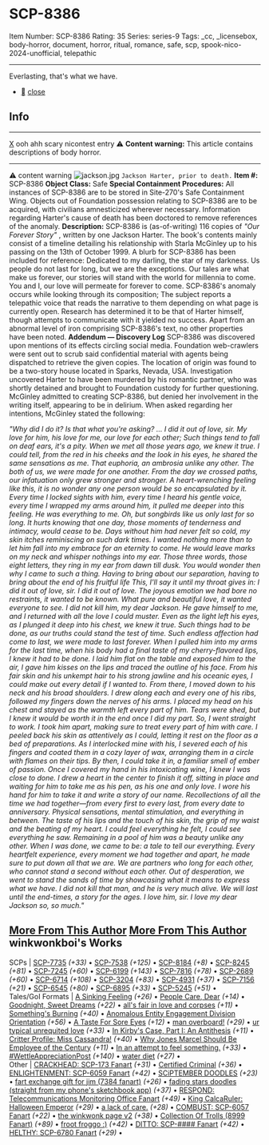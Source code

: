 # SCP-8386
Item Number: SCP-8386
Rating: 35
Series: series-9
Tags: _cc, _licensebox, body-horror, document, horror, ritual, romance, safe, scp, spook-nico-2024-unofficial, telepathic

---

Everlasting, that's what we have.
  * [](javascript:;)
[close](javascript:;)
## Info
* * *
[X](javascript:;)
ooh ahh scary nicontest entry
⚠️ **Content warning:** This article contains descriptions of body horror.
* * *

⚠️ content warning 
![jackson.jpg](https://scp-wiki.wikidot.com/local--files/scp-8386/jackson.jpg)
`Jackson Harter, prior to death.`
**Item #:** SCP-8386
**Object Class:** Safe
**Special Containment Procedures:** All instances of SCP-8386 are to be stored in Site-270's Safe Containment Wing. Objects out of Foundation possession relating to SCP-8386 are to be acquired, with civilians amnesticized wherever necessary.
Information regarding Harter's cause of death has been doctored to remove references of the anomaly.
**Description:** SCP-8386 is (as-of-writing) 116 copies of _"Our Forever Story"_ , written by one Jackson Harter. The book's contents mainly consist of a timeline detailing his relationship with Starla McGinley up to his passing on the 13th of October 1999. A blurb for SCP-8386 has been included for reference:
Dedicated to my darling, the star of my darkness.
Us people do not last for long, but we are the exceptions. Our tales are what make us forever, our stories will stand with the world for millennia to come. You and I, our love will permeate for forever to come.
SCP-8386's anomaly occurs while looking through its composition; The subject reports a telepathic voice that reads the narrative to them depending on what page is currently open. Research has determined it to be that of Harter himself, though attempts to communicate with it yielded no success.
Apart from an abnormal level of iron comprising SCP-8386's text, no other properties have been noted.
**Addendum — Discovery Log**
SCP-8386 was discovered upon mentions of its effects circling social media. Foundation web-crawlers were sent out to scrub said confidential material with agents being dispatched to retrieve the given copies. The location of origin was found to be a two-story house located in Sparks, Nevada, USA.
Investigation uncovered Harter to have been murdered by his romantic partner, who was shortly detained and brought to Foundation custody for further questioning. McGinley admitted to creating SCP-8386, but denied her involvement in the writing itself, appearing to be in delirium.
When asked regarding her intentions, McGinley stated the following:
  
_"Why did I do it? Is that what you're asking?_
_…_
_I did it out of love, sir. My love for him, his love for me, our love for each other; Such things tend to fall on deaf ears, it's a pity._
_When we met all those years ago, we knew it true. I could tell, from the red in his cheeks and the look in his eyes, he shared the same sensations as me. That euphoria, an ambrosia unlike any other. The both of us, we were made for one another. From the day we crossed paths, our infatuation only grew stronger and stronger._
_A heart-wrenching feeling like this, it is no wonder any one person would be so encapsulated by it. Every time I locked sights with him, every time I heard his gentle voice, every time I wrapped my arms around him, it pulled me deeper into this feeling. He was everything to me._
_Oh, but songbirds like us only last for so long. It hurts knowing that one day, those moments of tenderness and intimacy, would cease to be. Days without him had never felt so cold, my skin itches reminiscing on such dark times. I wanted nothing more than to let him fall into my embrace for an eternity to come. He would leave marks on my neck and whisper nothings into my ear. Those three words, those eight letters, they ring in my ear from dawn till dusk._
_You would wonder then why I came to such a thing. Having to bring about our separation, having to bring about the end of his fruitful life This, I'll say it until my throat gives in: I did it out of love, sir. I did it out of love. The joyous emotion we had bore no restraints, it wanted to be known. What pure and beautiful love, it wanted everyone to see._
_I did not kill him, my dear Jackson. He gave himself to me, and I returned with all the love I could muster. Even as the light left his eyes, as I plunged it deep into his chest, we knew it true. Such things had to be done, as our truths could stand the test of time. Such endless affection had come to last, we were made to last forever._
_When I pulled him into my arms for the last time, when his body had a final taste of my cherry-flavored lips, I knew it had to be done. I laid him flat on the table and exposed him to the air, I gave him kisses on the lips and traced the outline of his face. From his fair skin and his unkempt hair to his strong jawline and his oceanic eyes, I could make out every detail if I wanted to._
_From there, I moved down to his neck and his broad shoulders. I drew along each and every one of his ribs, followed my fingers down the nerves of his arms. I placed my head on his chest and stayed as the warmth left every part of him. Tears were shed, but I knew it would be worth it in the end once I did my part. So, I went straight to work._
_I took him apart, making sure to treat every part of him with care. I peeled back his skin as attentively as I could, letting it rest on the floor as a bed of preparations. As I interlocked mine with his, I severed each of his fingers and coated them in a cozy layer of wax, arranging them in a circle with flames on their tips. By then, I could take it in, a familiar smell of ember of passion._
_Once I covered my hand in his intoxicating wine, I knew I was close to done. I drew a heart in the center to finish it off, sitting in place and waiting for him to take me as his pen, as his one and only love. I wore his hand for him to take it and write a story of our name. Recollections of all the time we had together—from every first to every last, from every date to anniversary. Physical sensations, mental stimulation, and everything in between. The taste of his lips and the touch of his skin, the grip of my waist and the beating of my heart. I could feel everything he felt, I could see everything he saw. Remaining in a pool of him was a beauty unlike any other._
_When I was done, we came to be: a tale to tell our everything. Every heartfelt experience, every moment we had together and apart, he made sure to put down all that we are. We are partners who long for each other, who cannot stand a second without each other. Out of desperation, we went to stand the sands of time by showcasing what it means to express what we have. I did not kill that man, and he is very much alive. We will last until the end-times, a story for the ages._
_I love him, sir. I love my dear Jackson so, so much."_  

[More From This Author](javascript:;)
[More From This Author](javascript:;)
winkwonkboi's Works  
---  
SCPs |  [SCP-7735](/scp-7735) _(+33)_ • [SCP-7538](/scp-7538) _(+125)_ • [SCP-8184](/scp-8184) _(+8)_ • [SCP-8245](/scp-8245) _(+81)_ • [SCP-7245](/scp-7245) _(+60)_ • [SCP-6199](/scp-6199) _(+143)_ • [SCP-7816](/scp-7816) _(+78)_ • [SCP-2689](/scp-2689) _(+60)_ • [SCP-6714](/scp-6714) _(+108)_ • [SCP-3204](/scp-3204) _(+83)_ • [SCP-4931](/scp-4931) _(+37)_ • [SCP-7156](/protected:scp-7156) _(+21)_ • [SCP-6545](/scp-6545) _(+80)_ • [SCP-6895](/scp-6895) _(+33)_ • [SCP-5245](/scp-5245) _(+51)_ •  
Tales/GoI Formats |  [A Sinking Feeling](/a-sinking-feeling) _(+26)_ • [People Care, Dear](/people-care-dear) _(+14)_ • [Goodnight, Sweet Dreams](/goodnight-sweet-dreams) _(+22)_ • [all's fair in love and corpses](/all-s-fair-in-love-and-corpses) _(+11)_ • [Something's Burning](/something-burning) _(+40)_ • [Anomalous Entity Engagement Division Orientation](/aeed-orientation) _(+56)_ • [A Taste For Sore Eyes](/a-taste-for-sore-eyes) _(+12)_ • [man overboard!](/man-overboard) _(+29)_ • [ur typical unrequited love](/ur-typical-unrequited-love) _(+33)_ • [In Kirby's Case, Part I: An Antithesis](/inkirbycase1) _(+11)_ • [Critter Profile: Miss Cassandra!](/critter-profile-miss-cassandra) _(+40)_ • [Why Jones Marcel Should Be Employee of the Century](/employee-of-the-century) _(+11)_ • [In an attempt to feel something.](/in-an-attempt-to-feel-something) _(+33)_ • [#WettleAppreciationPost](/wettle-appreciation-post) _(+140)_ • [water diet](/water-diet) _(+27)_ •  
Other |  [CRACKHEAD: SCP-173 Fanart](/art:crackhead-173-fanart) _(+31)_ • [Certified Criminal](/art:certified-criminal) _(+36)_ • [ENLIGHTENMENT: SCP-6059 Fanart](/art:enlightenment-6059-fanart) _(+42)_ • [SCiPTEMBER DOODLES](/art:sciptember-doodles) _(+23)_ • [fart exchange gift for jim (7384 fanart)](/art:jim-fart-exchange) _(+26)_ • [fading stars doodles (straight from my phone's sketchbook app)](/art:fading-stars-doodles) _(+37)_ • [RESPOND: Telecommunications Monitoring Office Fanart](/art:respond-tmo-fanart) _(+49)_ • [King CalcaRuler: Halloween Emperor](/art:king-calcaruler-halloween-emperor) _(+29)_ • [a lack of care.](/art:a-lack-of-care) _(+28)_ • [COMBUST: SCP-6057 Fanart](/art:combust-6057-fanart) _(+22)_ • [the winkwonk page v2](/the-winkwonk-page) _(+38)_ • [Collection Of Trolls (8999 Fanart)](/art:collection-of-trolls) _(+89)_ • [froot froggo :)](/art:froot-froggo) _(+42)_ • [DITTO: SCP-#### Fanart](/art:ditto-6869-fanart) _(+42)_ • [HELTHY: SCP-6780 Fanart](/art:helthy-6780-fanart) _(+29)_ •